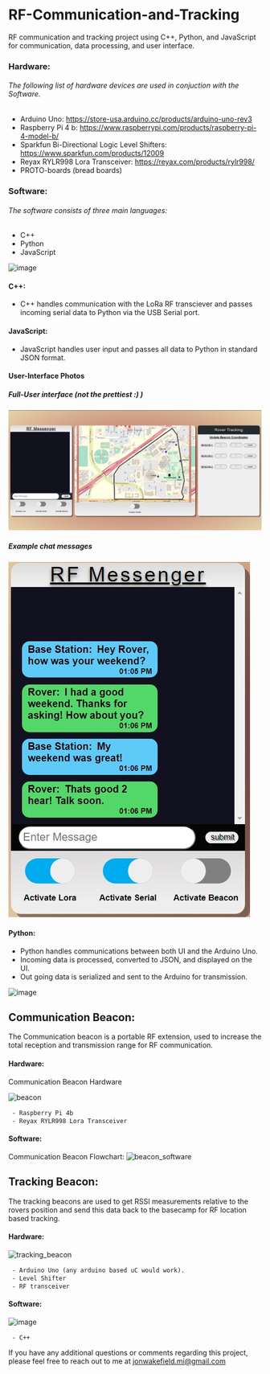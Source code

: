 # RF-Communication-and-Tracking

RF communication and tracking project using C++, Python, and JavaScript for communication, data processing, and user interface.

### Hardware:

###### The following list of hardware devices are used in conjuction with the Software.

- Arduino Uno: https://store-usa.arduino.cc/products/arduino-uno-rev3
- Raspberry Pi 4 b: https://www.raspberrypi.com/products/raspberry-pi-4-model-b/
- Sparkfun Bi-Directional Logic Level Shifters: https://www.sparkfun.com/products/12009
- Reyax RYLR998 Lora Transceiver: https://reyax.com/products/rylr998/
- PROTO-boards (bread boards)

### Software:

###### The software consists of three main languages:

- C++
- Python
- JavaScript

![image](https://github.com/JonWakefield/RF-Communication-and-Tracking/assets/67289517/c568bc47-1505-483c-8a2c-340e5bc4529b)

#### C++:

- C++ handles communication with the LoRa RF transciever and passes incoming serial data to Python via the USB Serial port.

#### JavaScript:

- JavaScript handles user input and passes all data to Python in standard JSON format.

#### User-Interface Photos

##### Full-User interface (not the prettiest :) )

![user-interface](photos/ui.png)

##### Example chat messages

![chat](photos/chat.jpg)

#### Python:

- Python handles communications between both UI and the Arduino Uno.
- Incoming data is processed, converted to JSON, and displayed on the UI.
- Out going data is serialized and sent to the Arduino for transmission.

![image](https://github.com/JonWakefield/RF-Communication-and-Tracking/assets/67289517/94a5096f-7382-4470-8065-1af1615b8f69)

## Communication Beacon:

The Communication beacon is a portable RF extension, used to increase the total reception and transmission range for RF communication.

#### Hardware:

Communication Beacon Hardware

![beacon](https://github.com/JonWakefield/RF-Communication-and-Tracking/assets/67289517/6c051aa0-5ef3-4143-be89-c61db153209e)

     - Raspberry Pi 4b
     - Reyax RYLR998 Lora Transceiver

#### Software:

Communication Beacon Flowchart:
![beacon_software](https://github.com/JonWakefield/RF-Communication-and-Tracking/assets/67289517/c668935e-2f6d-41d0-8b50-4c536bad6ba9)

## Tracking Beacon:

The tracking beacons are used to get RSSI measurements relative to the rovers position and send this data back to the basecamp for RF location
based tracking.

#### Hardware:

![tracking_beacon](https://github.com/JonWakefield/RF-Communication-and-Tracking/assets/67289517/455d63ca-7635-4a6b-96fe-d66a14003d52)

     - Arduino Uno (any arduino based uC would work).
     - Level Shifter
     - RF transceiver

#### Software:

![image](https://github.com/JonWakefield/RF-Communication-and-Tracking/assets/67289517/ee2af4c3-a843-4917-9193-35ac9e44910d)

     - C++

If you have any additional questions or comments regarding this project, please feel free to reach out to me at jonwakefield.mi@gmail.com
